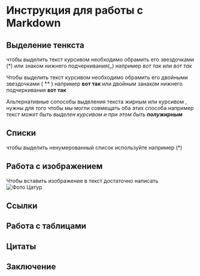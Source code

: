 # Инструкция для работы с Markdown

## Выделение тенкста

чтобы выделить текст курсивом необходимо обрамить его звездочками (*) или знаком нижнего подчеркивания(_) например  *вот так*  или _вот так_

Чтобы выделить текст курсивом необходимо обрамить его двойными звездочками ( ** ) например **вот так** или двойным занаком нижнего подчеркивания  __вот так__ 

Альтернативные сопособы выделения текста жирным или курсивом , нужны для того чтобы мы могли совмещать оба этих способа например _текст может быть выделен курсивом и при этом быть **полужирным**_

## Списки

чтобы выделить ненумерованный список используйте например (*)

## Работа с изображением 

Чтобы вставить изображение в текст достаточно написать 
![Фото Цатур](96FehNQnfIo.jpg)

## Ссылки 



## Работа с таблицами 

## Цитаты

## Заключение 